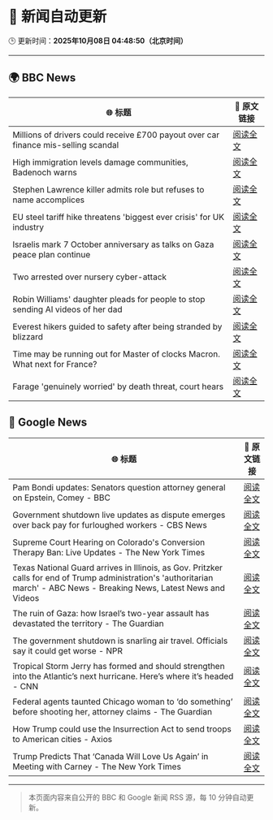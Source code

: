 # 🧠 新闻自动更新

🕒 更新时间：**2025年10月08日 04:48:50（北京时间）**

---

## 🌍 BBC News

| 🌐 标题 | 🔗 原文链接 |
|--------|-------------|
| Millions of drivers could receive £700 payout over car finance mis-selling scandal | [阅读全文](https://www.bbc.com/news/articles/cqlzwqv7xz1o?at_medium=RSS&at_campaign=rss) |
| High immigration levels damage communities, Badenoch warns | [阅读全文](https://www.bbc.com/news/articles/c5ye7njqp2eo?at_medium=RSS&at_campaign=rss) |
| Stephen Lawrence killer admits role but refuses to name accomplices | [阅读全文](https://www.bbc.com/news/articles/cewn99k9l7zo?at_medium=RSS&at_campaign=rss) |
| EU steel tariff hike threatens 'biggest ever crisis' for UK industry | [阅读全文](https://www.bbc.com/news/articles/cwy875px79po?at_medium=RSS&at_campaign=rss) |
| Israelis mark 7 October anniversary as talks on Gaza peace plan continue | [阅读全文](https://www.bbc.com/news/articles/c24rj4pg05no?at_medium=RSS&at_campaign=rss) |
| Two arrested over nursery cyber-attack | [阅读全文](https://www.bbc.com/news/articles/cpvlgzk0xvpo?at_medium=RSS&at_campaign=rss) |
| Robin Williams' daughter pleads for people to stop sending AI videos of her dad | [阅读全文](https://www.bbc.com/news/articles/c0r0erqk18jo?at_medium=RSS&at_campaign=rss) |
| Everest hikers guided to safety after being stranded by blizzard | [阅读全文](https://www.bbc.com/news/articles/cd079zn2m5vo?at_medium=RSS&at_campaign=rss) |
| Time may be running out for Master of clocks Macron. What next for France? | [阅读全文](https://www.bbc.com/news/articles/c0kn04453z8o?at_medium=RSS&at_campaign=rss) |
| Farage 'genuinely worried' by death threat, court hears | [阅读全文](https://www.bbc.com/news/articles/cyv6zd73jmzo?at_medium=RSS&at_campaign=rss) |

## 📰 Google News

| 🌐 标题 | 🔗 原文链接 |
|--------|-------------|
| Pam Bondi updates: Senators question attorney general on Epstein, Comey - BBC | [阅读全文](https://news.google.com/rss/articles/CBMiVEFVX3lxTE04eXRXcFBGWFZBVlctT1dscDh1OTdKRGFqTHVmZ1hHSUpTY1ozczV5bTlmVGxWRmpXY19WVXRraFZpc0JJTU9GbEkwbFMxT0JwY2R5eg?oc=5) |
| Government shutdown live updates as dispute emerges over back pay for furloughed workers - CBS News | [阅读全文](https://news.google.com/rss/articles/CBMiqgFBVV95cUxNMTQtMEFxRS1MaW9FMUxRdlhqRlBJMmx1Y2RwempQRkQ3Y0xJd2hic2hja05ZY3ZfeFR1M1N3eDk3WXRQTDJ1dFdDUWZJOGlfLS1WTG9vcTdOVmNwX1diY29WY19VTFhKeW0zWFJSaE9COXlBU0dtUDNlV0VwVmJrZ2tWUlFBdURrdE1NWU9OcGlDQVRKZTVVQThfeVFTb3MwV0FZN3JaMldrZ9IBrwFBVV95cUxQY2Ftak03UnhZN3hvMHhnZEgwREh6VXd2YnZmZ1doYlk3S01YOUF5d3paZzBMWklGalk2U0F0S0F3VDNCQXBmS01raVhZRzRUanRlb0dGbDk5ZzhzRExvSFl4NnlKZzRkbzdnOHRURjNLamg5OUZpT1UyaFp4TlpCOXBIU2NyYUlKN3RWNE1tcXBBU19DbV9EUDZLTWRhUXRIOHRacVkzVnlfanZWbEow?oc=5) |
| Supreme Court Hearing on Colorado's Conversion Therapy Ban: Live Updates - The New York Times | [阅读全文](https://news.google.com/rss/articles/CBMigAFBVV95cUxNWldnNFpFQUhIamNVbWxTQXBHb0RXRC1teFh6OWx2U0RhTW53VlFLWG5BS09hSjJWSTJyblFTQ2QxNzgySS1sXzlXRDd6NWFXWFo3cU45UHd6Ny1wZDk5Sno2dTQ3bGZTVFg4eXRkMmkxc3FPRDI2R1RhN3d6Wk9NMA?oc=5) |
| Texas National Guard arrives in Illinois, as Gov. Pritzker calls for end of Trump administration's 'authoritarian march' - ABC News - Breaking News, Latest News and Videos | [阅读全文](https://news.google.com/rss/articles/CBMiogFBVV95cUxOVGpzTmJhM1lyNG0yS1RWOTdxeENWekNRa2w3M1FfU3VHWGFyY2VrdDdnUDM1OTFTczFvNnVBOWpTbkYzTHMtNno0UW1GcFdSVFQ5UFA4ZWs0WHRZVkh5a0ZOQnRBR1RMZTVuNlg1R3FZbGcxR1NxdDdpRG9lYm1qdTlSSHQ0Zm9ZMm9qVHRmdF92aTdpOEFqek5mbFdaMWN6b2fSAacBQVVfeXFMT3RiWDloTldrM0VUZ29UYkExeW1PMFNBbmcxQkRhX0plZU5BeENQX25XMWJMdFNEanhWX0haZnY2VlU2THY2WkU2TU9xNE1DN2NZT1VzNTgyb0I5RVdSMWxuei1YQTJ0NEdZMHhnUzVsN0hmTGtXbXpoX3NjRmVIOEVsN3J0RzRRc2l2WlF3dmJtSWg3VFlWSG8ycHFrTDd1SlVjbnZfejA?oc=5) |
| The ruin of Gaza: how Israel’s two-year assault has devastated the territory - The Guardian | [阅读全文](https://news.google.com/rss/articles/CBMizwFBVV95cUxNVl9fSlNVWFNaa3dwNlliZk9LenRRYzM1eDFLQms0dUpDSGhOV3NweXRmWktDUlpObUlxMnA0bF9vb0ZtaEVselJYeUdndkNjRXNOWmx5MWg0bXMtQ0NtNUdjVUdIS0ZhVHk4bzBha3hYZ3NxM3FYcmRsOE56MV84d0p6R2ZKblNaWjloZHJnRndFTWVnVkpYOXgtWkw0MFBfMmcxZXhYR3ExVG41QTVmdnhSX29RVThfQTNkX3VaTGltaUZ2YXVZVUpJU25EMFU?oc=5) |
| The government shutdown is snarling air travel. Officials say it could get worse - NPR | [阅读全文](https://news.google.com/rss/articles/CBMinwFBVV95cUxOUHJHcklhREppbW5ucVQwN3RBYWVkVExSaTVCSmNVWjR3MGFQX3NHSm4yVVgyTG43TDBqa3NUcThQNU9lVjFYYlFMdHZkdS05a0hNRWFDc1kya0FFWTBhbUVMeDZxUWJIUkh1UHd5UGZHNTNGMk5FRF9UQUNhVkpuUkhYMDVOLTI5QmtiZkUwNlVsVnIwRmxycUpPUlU3ZlE?oc=5) |
| Tropical Storm Jerry has formed and should strengthen into the Atlantic’s next hurricane. Here’s where it’s headed - CNN | [阅读全文](https://news.google.com/rss/articles/CBMihgFBVV95cUxNcjlfMjdma0E3MDR3MWl0YThIYlRNcmdialRkNE1WRHRpM1NldG43TnNaV3luZjJla2dWTXhYbHk3TmF0RHBhX1JHV0xqejYzaFlGWnZRdEFOWTdhUDE2Nld2SVQ3MFFMU095WjRVTm1Vam1hdUp3dEM3d1UwTWJfNG56aFA2Zw?oc=5) |
| Federal agents taunted Chicago woman to ‘do something’ before shooting her, attorney claims - The Guardian | [阅读全文](https://news.google.com/rss/articles/CBMijgFBVV95cUxNYmUzdVVpXzNmRkpNakZWR2dDUjYzLWp0Mm95WVRDLUtNYWJZRS1BQWdLZXh1ZE9LeDdxZjMtR0pwUW1ac1NxY0lCZW5Zc2tFUUJtTExQWkJsWERlQUFfdmh6V1BHMXFFejh4a05IX0VaTkpKZS1kRHJOMDRndnRmbnVmVTRYQWZWX3ZpX3RB?oc=5) |
| How Trump could use the Insurrection Act to send troops to American cities - Axios | [阅读全文](https://news.google.com/rss/articles/CBMikAFBVV95cUxQblJ2dkp2eDViUXhhUVdPeU9pZV85bkwzYUNFeGRiVlhLRERYekdENTExV2RuLVJqNE9Hb05kZ0dsM2wyaGljQ3NGR1hhT0wwZjJqclBKMnRpN3FvOGwwRVhjVkg1RkYwZzNubGlLMWxnWWpISGFodHBUV2xHSnVnN2xoc05YaDlhcGxYVWtsQW4?oc=5) |
| Trump Predicts That ‘Canada Will Love Us Again’ in Meeting with Carney - The New York Times | [阅读全文](https://news.google.com/rss/articles/CBMijgFBVV95cUxOakxDa2wwMkRNSkZPYnJoeWZIczFBS0ZFZ2xMSDJzUWR2UEctY0h6ZnZmZ25ZZGdOUEJtR0s5Q2dZemxhNjVKRG1vQ0Z0M3NESGJyYkZlRkpCS3lmS2RVb0xGTHYyZzRBdHhaeENORThjbGpmaWhXb2hkRVVpQ1R4aFFNWDQ0Y2tXS1VSa3Z3?oc=5) |

---
> 本页面内容来自公开的 BBC 和 Google 新闻 RSS 源，每 10 分钟自动更新。
